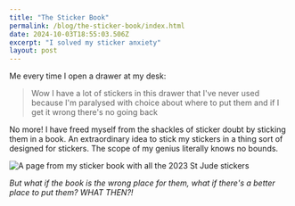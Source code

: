 ```yaml
---
title: "The Sticker Book"
permalink: /blog/the-sticker-book/index.html
date: 2024-10-03T18:55:03.506Z
excerpt: "I solved my sticker anxiety"
layout: post
---
```


Me every time I open a drawer at my desk:

> Wow I have a lot of stickers in this drawer that I've never used because I'm paralysed with choice about where to put them and if I get it wrong there's no going back

No more! I have freed myself from the shackles of sticker doubt by sticking them in a book. An extraordinary idea to stick my stickers in a thing sort of designed for stickers. The scope of my genius literally knows no bounds.

![A page from my sticker book with all the 2023 St Jude stickers](https://cdn.rknight.me/site/sticker-book.jpg)

_But what if the book is the wrong place for them, what if there's a better place to put them? WHAT THEN?!_